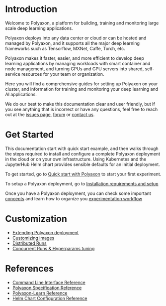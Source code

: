 # Introduction

Welcome to Polyaxon, a platform for building, training and monitoring large scale deep learning applications.

Polyaxon deploys into any data center or cloud or can be hosted and managed by Polyaxon, and it supports all the major deep learning frameworks such as Tensorflow, MXNet, Caffe, Torch, etc.

Polyaxon makes it faster, easier, and more efficient to develop deep learning applications by managing workloads with smart container and node management, and turning GPUs and GPU servers into shared, self-service resources for your team or organization.

Here  you will find a comprehensive guides for setting up Polyaxon on your cluster, and information for training and monitoring your deep learning and AI applications.

We do our best to make this documentation clear and user friendly, but If you see anything that is incorrect or have any questions, feel free to reach out at the [issues page](), [forum]() or [contact us]().


# Get Started

This documentation start with quick start example, and then walks through the steps required to install and configure a complete Polyaxon deployment in the cloud or on your own infrastructure. Using Kubernetes and the JupyterHub Helm chart provides sensible defaults for an initial deployment.

To get started, go to [Quick start with Polyaxon]() to start your first experiment.

To setup a Polyaxon deployment, go to [Installation requirements and setup]()

Once you have a Polyaxon deployment, you can check some important [concepts]() and learn how to organize you [experimentation workflow]()


# Customization

 * [Extending Polyaxon deployment]()
 * [Customizing images]()
 * [Distributed Runs]()
 * [Concurrent Runs & Hyperparams tuning]()


# References

 * [Command Line Interface Reference]()
 * [Polyaxon Specification Reference]()
 * [Polyaxon-Learn Reference]()
 * [Helm Chart Configuration Reference]()
